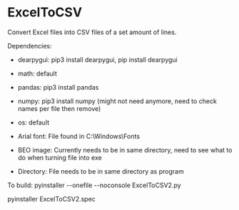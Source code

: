# ExcelToCSV
Convert Excel files into CSV files of a set amount of lines.


Dependencies:

- dearpygui: pip3 install dearpygui, pip install dearpygui
- math: default
- pandas: pip3 install pandas
- numpy: pip3 install numpy (might not need anymore, need to check names per file then remove)
- os: default
- Arial font: File found in C:\Windows\Fonts
- BEO image: Currently needs to be in same directory, need to see what
             to do when turning file into exe

- Directory: File needs to be in same directory as program

To build:
pyinstaller --onefile --noconsole ExcelToCSV2.py

pyinstaller ExcelToCSV2.spec
